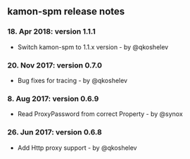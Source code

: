 kamon-spm release notes
------------------------
### 18. Apr 2018: version 1.1.1

- Switch kamon-spm to 1.1.x version - by @qkoshelev

### 20. Nov 2017: version 0.7.0

- Bug fixes for tracing - by @qkoshelev

### 8. Aug 2017: version 0.6.9

- Read ProxyPassword from correct Property - by @synox

### 26. Jun 2017: version 0.6.8

- Add Http proxy support - by @qkoshelev
